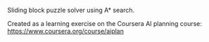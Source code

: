 Sliding block puzzle solver using A* search.

Created as a learning exercise on the Coursera AI planning course:
https://www.coursera.org/course/aiplan
